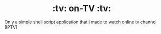 <h1 align="center"> :tv: on-TV :tv: </h1>

Only a simple shell script application that i made to watch online tv channel (IPTV)

